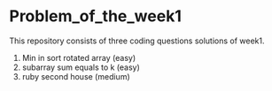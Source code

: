 # Problem_of_the_week1
This repository consists of three coding questions solutions of week1. 
1. Min in sort rotated array (easy)
2. subarray sum equals to k (easy)
3. ruby second house (medium)
